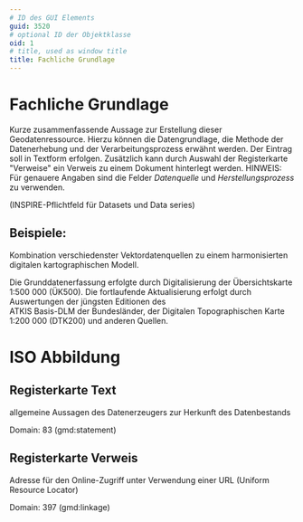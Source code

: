 ```yaml
---
# ID des GUI Elements
guid: 3520
# optional ID der Objektklasse
oid: 1
# title, used as window title
title: Fachliche Grundlage
---
```


# Fachliche Grundlage

Kurze zusammenfassende Aussage zur Erstellung dieser Geodatenressource. Hierzu können die Datengrundlage,
die Methode der Datenerhebung und der Verarbeitungsprozess erwähnt werden. Der Eintrag soll
in Textform erfolgen. Zusätzlich kann durch Auswahl der Registerkarte "Verweise" ein Verweis zu
einem Dokument hinterlegt werden.
HINWEIS: Für genauere Angaben sind die Felder _Datenquelle_  und _Herstellungsprozess_ zu verwenden.

(INSPIRE-Pflichtfeld für Datasets und Data series)
## Beispiele:

Kombination verschiedenster Vektordatenquellen zu einem harmonisierten digitalen
kartographischen Modell.

Die Grunddatenerfassung erfolgte durch Digitalisierung der Übersichtskarte 1:500 000 (ÜK500).
Die fortlaufende Aktualisierung erfolgt durch Auswertungen der jüngsten Editionen des  
ATKIS Basis-DLM der Bundesländer, der Digitalen Topographischen Karte 1:200 000 (DTK200) und
anderen Quellen.

# ISO Abbildung

## Registerkarte Text

allgemeine Aussagen des Datenerzeugers zur Herkunft des Datenbestands

Domain: 83 (gmd:statement)

## Registerkarte Verweis

Adresse für den Online-Zugriff unter Verwendung einer URL (Uniform Resource Locator)

Domain: 397 (gmd:linkage)
